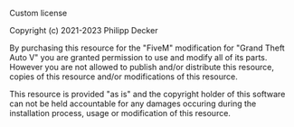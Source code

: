 Custom license

Copyright (c) 2021-2023 Philipp Decker

By purchasing this resource for the "FiveM" modification for "Grand Theft Auto V" you are granted 
permission to use and modify all of its parts. However you are not allowed to publish and/or 
distribute this resource, copies of this resource and/or modifications of this resource.

This resource is provided "as is" and the copyright holder of this software can not be held 
accountable for any damages occuring during the installation process, usage or modification of 
this resource.
